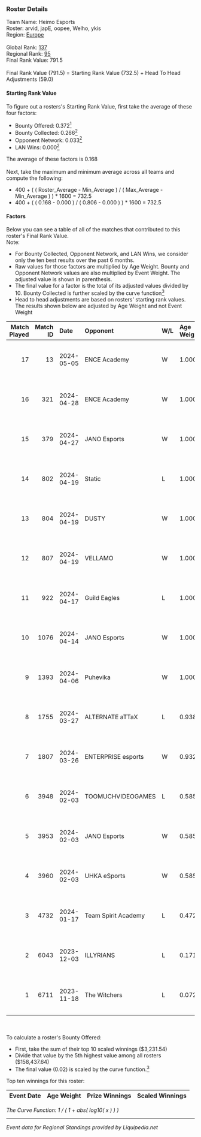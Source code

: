 ### Roster Details<br />
Team Name: Heimo Esports<br />
Roster: arvid, japE, oopee, Welho, ykis<br />
Region: [Europe]( ../standings_europe.md)<br />
<br />
Global Rank: [137](../standings_global.md)<br />
Regional Rank: [95]( ../standings_europe.md)<br />
Final Rank Value:  791.5<br />
<br />
Final Rank Value (791.5) = Starting Rank Value (732.5) + Head To Head Adjustments (59.0)<br />

#### Starting Rank Value<br />
To figure out a rosters's Starting Rank Value, first take the average of these four factors:<br />
- Bounty Offered: 0.372[<sup>1</sup>](#table2)
- Bounty Collected: 0.266[<sup>2</sup>](#table1)
- Opponent Network: 0.033[<sup>2</sup>](#table1)
- LAN Wins: 0.000[<sup>2</sup>](#table1)

The average of these factors is 0.168<br />
<br />
Next, take the maximum and minimum average across all teams and compute the following:<br />
- 400 + ( ( Roster_Average - Min_Average ) / ( Max_Average - Min_Average ) ) * 1600 = 732.5
- 400 + ( ( 0.168 - 0.000 ) / ( 0.806 - 0.000 ) ) * 1600 = 732.5


#### Factors<br />
Below you can see a table of all of the matches that contributed to this roster's Final Rank Value.<br />
Note:<br />

- For Bounty Collected, Opponent Network, and LAN Wins, we consider only the ten best results over the past 6 months.
- Raw values for those factors are multiplied by Age Weight. Bounty and Opponent Network values are also multiplied by Event Weight. The adjusted value is shown in parenthesis.
- The final value for a factor is the total of its adjusted values divided by 10. Bounty Collected is further scaled by the curve function[<sup>3</sup>](#curveFunction)
- Head to head adjustments are based on rosters' starting rank values. The results shown below are adjusted by Age Weight and not Event Weight
<span id="table1"></span><br />


| Match Played | Match ID | Date       | Opponent            | W/L | Age Weight | Event Weight | Bounty Collected | Opponent Network | LAN Wins  | H2H Adj. | Roster                             |
| -: | -: | :- | :- | :- | :- | :- | :- | :- | :- | -: | :- |
|           17 |       13 | 2024-05-05 | ENCE Academy        | W   | 1.000      | 0.143        | 0.028 (0.004)    | 0.267 (0.038)    | 0 (0.000) |    15.87 | arvid, japE, oopee, Welho, ykis    |
|           16 |      321 | 2024-04-28 | ENCE Academy        | W   | 1.000      | 0.143        | 0.028 (0.004)    | 0.267 (0.038)    | 0 (0.000) |    18.13 | arvid, japE, oopee, Welho, ykis    |
|           15 |      379 | 2024-04-27 | JANO Esports        | W   | 1.000      | 0.143        | 0.006 (0.001)    | 0.407 (0.058)    | 0 (0.000) |    14.35 | arvid, japE, oopee, Welho, ykis    |
|           14 |      802 | 2024-04-19 | Static              | L   | 1.000      | -            | -                | -                | -         |   -25.02 | arvid, japE, oopee, Welho, ykis    |
|           13 |      804 | 2024-04-19 | DUSTY               | W   | 1.000      | 0.143        | 0.015 (0.002)    | 0.233 (0.033)    | 0 (0.000) |    13.78 | arvid, japE, oopee, Welho, ykis    |
|           12 |      807 | 2024-04-19 | VELLAMO             | W   | 1.000      | 0.143        | 0.000 (0.000)    | 0.000 (0.000)    | 0 (0.000) |     3.63 | arvid, japE, oopee, Welho, ykis    |
|           11 |      922 | 2024-04-17 | Guild Eagles        | L   | 1.000      | -            | -                | -                | -         |    -5.61 | arvid, japE, oopee, Welho, ykis    |
|           10 |     1076 | 2024-04-14 | JANO Esports        | W   | 1.000      | 0.143        | 0.006 (0.001)    | 0.407 (0.058)    | 0 (0.000) |    15.36 | arvid, japE, oopee, Welho, ykis    |
|            9 |     1393 | 2024-04-06 | Puhevika            | W   | 1.000      | 0.143        | 0.000 (0.000)    | 0.000 (0.000)    | 0 (0.000) |     4.06 | arvid, japE, oopee, Welho, ykis    |
|            8 |     1755 | 2024-03-27 | ALTERNATE aTTaX     | L   | 0.938      | -            | -                | -                | -         |    -7.21 | arvid, japE, oopee, Welho, ykis    |
|            7 |     1807 | 2024-03-26 | ENTERPRISE esports  | W   | 0.932      | 0.143        | 0.039 (0.005)    | 0.476 (0.063)    | 0 (0.000) |    21.57 | arvid, japE, oopee, Welho, ykis    |
|            6 |     3948 | 2024-02-03 | TOOMUCHVIDEOGAMES   | L   | 0.585      | -            | -                | -                | -         |   -13.86 | arvid, japE, oopee, ottob, Tumppis |
|            5 |     3953 | 2024-02-03 | JANO Esports        | W   | 0.585      | 0.143        | 0.006 (0.001)    | 0.407 (0.034)    | 0 (0.000) |    10.55 | arvid, japE, oopee, ottob, Tumppis |
|            4 |     3960 | 2024-02-03 | UHKA eSports        | W   | 0.585      | 0.143        | 0.000 (0.000)    | 0.029 (0.002)    | 0 (0.000) |     2.57 | arvid, japE, oopee, ottob, Tumppis |
|            3 |     4732 | 2024-01-17 | Team Spirit Academy | L   | 0.472      | -            | -                | -                | -         |    -5.51 | arvid, japE, oopee, ottob, Tumppis |
|            2 |     6043 | 2023-12-03 | ILLYRIANS           | L   | 0.171      | -            | -                | -                | -         |    -2.71 | arvid, japE, oopee, ottob, Tumppis |
|            1 |     6711 | 2023-11-18 | The Witchers        | L   | 0.072      | -            | -                | -                | -         |    -0.98 | arvid, japE, oopee, ottob, Tumppis |

<br />
<span id="table2"></span><br />
To calculate a roster's Bounty Offered:<br />

- First, take the sum of their top 10 scaled winnings ($3,231.54)
- Divide that value by the 5th highest value among all rosters ($158,437.64)
- The final value (0.02) is scaled by the curve function.[<sup>3</sup>](#curveFunction)

Top ten winnings for this roster:<br />

| Event Date | Age Weight | Prize Winnings | Scaled Winnings |
| :- | -: | :- | :- |


<span id="curveFunction"></span>_The Curve Function: 1 / ( 1 + abs( log10( x ) ) )_<br />

---
_Event data for Regional Standings provided by Liquipedia.net_<br />

